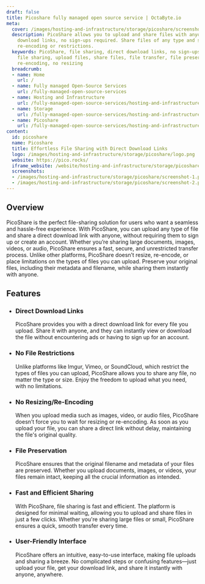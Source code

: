 ```yaml
---
draft: false
title: Picoshare fully managed open source service | OctaByte.io
meta:
  cover: /images/hosting-and-infrastructure/storage/picoshare/screenshot-1.png
  description: PicoShare allows you to upload and share files with anyone via direct
    download links, no sign-ups required. Share files of any type and size, with no
    re-encoding or restrictions.
  keywords: PicoShare, file sharing, direct download links, no sign-ups, unrestricted
    file sharing, upload files, share files, file transfer, file preservation, no
    re-encoding, no resizing
  breadcrumb:
  - name: Home
    url: /
  - name: Fully managed Open-Source Services
    url: /fully-managed-open-source-services
  - name: Hosting and Infrastructure
    url: /fully-managed-open-source-services/hosting-and-infrastructure
  - name: Storage
    url: /fully-managed-open-source-services/hosting-and-infrastructure/storage
  - name: Picoshare
    url: /fully-managed-open-source-services/hosting-and-infrastructure/storage/picoshare
content:
  id: picoshare
  name: Picoshare
  title: Effortless File Sharing with Direct Download Links
  logo: /images/hosting-and-infrastructure/storage/picoshare/logo.png
  website: https://pico.rocks/
  iframe_website: /website/hosting-and-infrastructure/storage/picoshare
  screenshots:
  - /images/hosting-and-infrastructure/storage/picoshare/screenshot-1.png
  - /images/hosting-and-infrastructure/storage/picoshare/screenshot-2.png
---
```


## Overview

PicoShare is the perfect file-sharing solution for users who want a seamless and hassle-free experience. With PicoShare, you can upload any type of file and share a direct download link with anyone, without requiring them to sign up or create an account. Whether you’re sharing large documents, images, videos, or audio, PicoShare ensures a fast, secure, and unrestricted transfer process. Unlike other platforms, PicoShare doesn’t resize, re-encode, or place limitations on the types of files you can upload. Preserve your original files, including their metadata and filename, while sharing them instantly with anyone.

## Features

- ### Direct Download Links

  PicoShare provides you with a direct download link for every file you upload. Share it with anyone, and they can instantly view or download the file without encountering ads or having to sign up for an account.

- ### No File Restrictions

  Unlike platforms like Imgur, Vimeo, or SoundCloud, which restrict the types of files you can upload, PicoShare allows you to share any file, no matter the type or size. Enjoy the freedom to upload what you need, with no limitations.

- ### No Resizing/Re-Encoding

  When you upload media such as images, video, or audio files, PicoShare doesn’t force you to wait for resizing or re-encoding. As soon as you upload your file, you can share a direct link without delay, maintaining the file's original quality.

- ### File Preservation

  PicoShare ensures that the original filename and metadata of your files are preserved. Whether you upload documents, images, or videos, your files remain intact, keeping all the crucial information as intended.

- ### Fast and Efficient Sharing

  With PicoShare, file sharing is fast and efficient. The platform is designed for minimal waiting, allowing you to upload and share files in just a few clicks. Whether you're sharing large files or small, PicoShare ensures a quick, smooth transfer every time.

- ### User-Friendly Interface

  PicoShare offers an intuitive, easy-to-use interface, making file uploads and sharing a breeze. No complicated steps or confusing features—just upload your file, get your download link, and share it instantly with anyone, anywhere.
